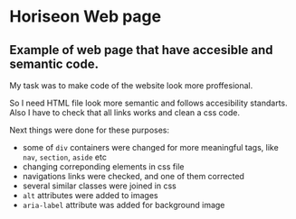 # Horiseon Web page 
## Example of web page that have accesible and semantic code.

My task was to make code of the website look more proffesional. 

So I need HTML file look more semantic and follows accesibility standarts.
Also I have to check that all links works and clean a css code.

Next things were done for these purposes:
- some of `div` containers were changed for more meaningful tags, like `nav`, `section`, `aside` etc
- changing correponding elements in css file
- navigations links were checked, and one of them corrected
- several similar classes were joined in css
- `alt` attributes were added to images
- `aria-label` attribute was added for background image
